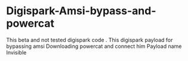 # Digispark-Amsi-bypass-and-powercat
This beta and not tested digispark code .
This digispark payload for bypassing amsi 
Downloading powercat and connect him
Payload name Invisible 
